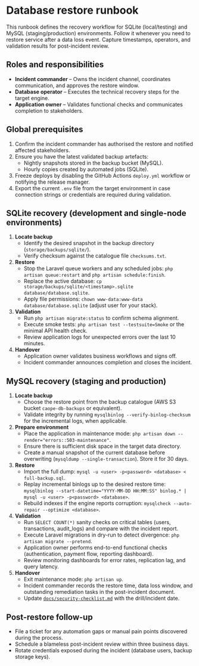 # Database restore runbook

This runbook defines the recovery workflow for SQLite (local/testing) and MySQL (staging/production) environments. Follow it whenever you need to restore service after a data loss event. Capture timestamps, operators, and validation results for post-incident review.

## Roles and responsibilities
- **Incident commander** – Owns the incident channel, coordinates communication, and approves the restore window.
- **Database operator** – Executes the technical recovery steps for the target engine.
- **Application owner** – Validates functional checks and communicates completion to stakeholders.

## Global prerequisites
1. Confirm the incident commander has authorised the restore and notified affected stakeholders.
2. Ensure you have the latest validated backup artefacts:
   - Nightly snapshots stored in the backup bucket (MySQL).
   - Hourly copies created by automated jobs (SQLite).
3. Freeze deploys by disabling the GitHub Actions `deploy.yml` workflow or notifying the release manager.
4. Export the current `.env` file from the target environment in case connection strings or credentials are required during validation.

## SQLite recovery (development and single-node environments)
1. **Locate backup**
   - Identify the desired snapshot in the backup directory (`storage/backups/sqlite/`).
   - Verify checksum against the catalogue file `checksums.txt`.
2. **Restore**
   - Stop the Laravel queue workers and any scheduled jobs: `php artisan queue:restart` and `php artisan schedule:finish`.
   - Replace the active database: `cp storage/backups/sqlite/<timestamp>.sqlite database/database.sqlite`.
   - Apply file permissions: `chown www-data:www-data database/database.sqlite` (adjust user for your stack).
3. **Validation**
   - Run `php artisan migrate:status` to confirm schema alignment.
   - Execute smoke tests: `php artisan test --testsuite=Smoke` or the minimal API health check.
   - Review application logs for unexpected errors over the last 10 minutes.
4. **Handover**
   - Application owner validates business workflows and signs off.
   - Incident commander announces completion and closes the incident.

## MySQL recovery (staging and production)
1. **Locate backup**
   - Choose the restore point from the backup catalogue (AWS S3 bucket `caope-db-backups` or equivalent).
   - Validate integrity by running `mysqlbinlog --verify-binlog-checksum` for the incremental logs, when applicable.
2. **Prepare environment**
   - Place the application in maintenance mode: `php artisan down --render="errors::503-maintenance"`.
   - Ensure there is sufficient disk space in the target data directory.
   - Create a manual snapshot of the current database before overwriting (`mysqldump --single-transaction`). Store it for 30 days.
3. **Restore**
   - Import the full dump: `mysql -u <user> -p<password> <database> < full-backup.sql`.
   - Replay incremental binlogs up to the desired restore time: `mysqlbinlog --start-datetime="YYYY-MM-DD HH:MM:SS" binlog.* | mysql -u <user> -p<password> <database>`.
   - Rebuild indexes if the engine reports corruption: `mysqlcheck --auto-repair --optimize <database>`.
4. **Validation**
   - Run `SELECT COUNT(*)` sanity checks on critical tables (users, transactions, audit_logs) and compare with the incident report.
   - Execute Laravel migrations in dry-run to detect divergence: `php artisan migrate --pretend`.
   - Application owner performs end-to-end functional checks (authentication, payment flow, reporting dashboard).
   - Review monitoring dashboards for error rates, replication lag, and query latency.
5. **Handover**
   - Exit maintenance mode: `php artisan up`.
   - Incident commander records the restore time, data loss window, and outstanding remediation tasks in the post-incident document.
   - Update [`docs/security-checklist.md`](security-checklist.md) with the drill/incident date.

## Post-restore follow-up
- File a ticket for any automation gaps or manual pain points discovered during the process.
- Schedule a blameless post-incident review within three business days.
- Rotate credentials exposed during the incident (database users, backup storage keys).
